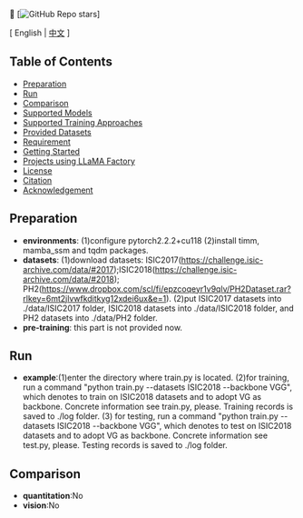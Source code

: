 👋 [![GitHub Repo stars](https://github.com/Panpz202006/MSCNet/tree/xyq_branch)]

\[ English | [中文](README_zh.md) \]

## Table of Contents

- [Preparation](#Preparation)
- [Run](#Run)
- [Comparison](#Comparison)
- [Supported Models](#supported-models)
- [Supported Training Approaches](#supported-training-approaches)
- [Provided Datasets](#provided-datasets)
- [Requirement](#requirement)
- [Getting Started](#getting-started)
- [Projects using LLaMA Factory](#projects-using-llama-factory)
- [License](#license)
- [Citation](#citation)
- [Acknowledgement](#acknowledgement)

## Preparation

- **environments**: (1)configure pytorch2.2.2+cu118 (2)install timm, mamba_ssm and tqdm packages.
- **datasets**: (1)download datasets: ISIC2017(https://challenge.isic-archive.com/data/#2017);ISIC2018(https://challenge.isic-archive.com/data/#2018); PH2(https://www.dropbox.com/scl/fi/epzcoqeyr1v9qlv/PH2Dataset.rar?rlkey=6mt2jlvwfkditkyg12xdei6ux&e=1). (2)put ISIC2017 datasets into ./data/ISIC2017 folder, ISIC2018 datasets into ./data/ISIC2018 folder, and PH2 datasets into ./data/PH2 folder.
- **pre-training**: this part is not provided now.

## Run

- **example**:(1)enter the directory where train.py is located. (2)for training, run a command "python train.py --datasets ISIC2018 --backbone VGG", which denotes to train on ISIC2018 datasets and to adopt VG as backbone. Concrete information see train.py, please. Training records is saved to ./log folder. (3) for testing, run a command "python train.py --datasets ISIC2018 --backbone VGG", which denotes to test on ISIC2018 datasets and to adopt VG as backbone. Concrete information see test.py, please. Testing records is saved to ./log folder.

## Comparison
- **quantitation**:No
- **vision**:No
